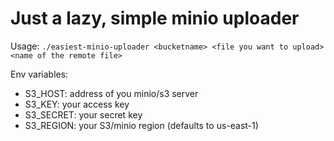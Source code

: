 # Just a lazy, simple minio uploader

Usage:
`./easiest-minio-uploader <bucketname> <file you want to upload> <name of the remote file>`

Env variables:
* S3_HOST: address of you minio/s3 server
* S3_KEY: your access key
* S3_SECRET: your secret key
* S3_REGION: your S3/minio region (defaults to us-east-1)
